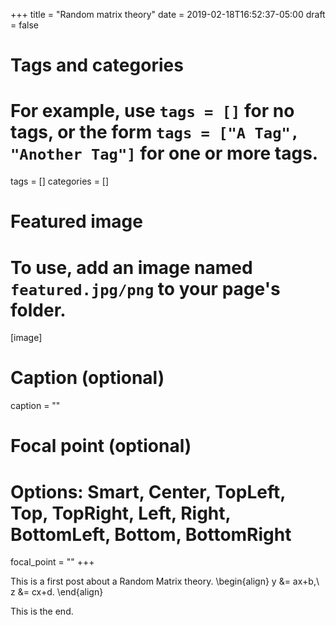 +++
title = "Random matrix theory"
date = 2019-02-18T16:52:37-05:00
draft = false

# Tags and categories
# For example, use `tags = []` for no tags, or the form `tags = ["A Tag", "Another Tag"]` for one or more tags.
tags = []
categories = []

# Featured image
# To use, add an image named `featured.jpg/png` to your page's folder. 
[image]
  # Caption (optional)
  caption = ""

  # Focal point (optional)
  # Options: Smart, Center, TopLeft, Top, TopRight, Left, Right, BottomLeft, Bottom, BottomRight
  focal_point = ""
+++

This is a first post about a Random Matrix theory.
\begin{align}
y &= ax+b,\\
z &= cx+d.
\end{align}

This is the end.

